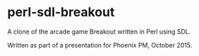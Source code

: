 # perl-sdl-breakout

A clone of the arcade game Breakout written in Perl using SDL.

Written as part of a presentation for Phoenix PM, October 2015.
